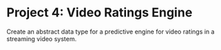 # Project 4: Video Ratings Engine

Create an abstract data type for a predictive engine for video ratings in a streaming video system.
